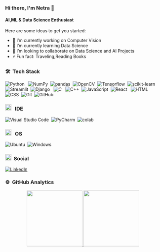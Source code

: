 ### Hi there, I'm Netra 👋

#### AI,ML & Data Science Enthusiast

<!--
**np-n/np-n** is a ✨ _special_ ✨ repository because its `README.md` (this file) appears on your GitHub profile.

- 🤔 I’m looking for help with ..
- 💬 Ask me about ...
- 📫 How to reach me: ...
- 😄 Pronouns: ...
-->
Here are some ideas to get you started:

- 🔭 I’m currently working on Computer Vision
- 🌱 I’m currently learning Data Science
- 👯 I’m looking to collaborate on Data Science and AI Projects
- ⚡ Fun fact: Traveling,Reading Books



### 🛠 &nbsp;Tech Stack

![Python](https://img.shields.io/badge/-Python-05122A?style=flat&logo=Python&logoColor=FFA518)&nbsp;&nbsp;
![NumPy](https://img.shields.io/badge/Numpy-05122A?style=flat&logo=numpy&logoColor=white)&nbsp;
![pandas](https://img.shields.io/badge/Pandas-05122A?style=flat&logo=pandas&logoColor=white)&nbsp;
![OpenCV](https://img.shields.io/badge/OpenCV-05122A?style=flat&logo=OpenCV&logoColor=white)&nbsp;
![Tensorflow](https://img.shields.io/badge/TensorFlow-05122A?style=flat&logo=TensorFlow&logoColor=white)&nbsp;
![scikit-learn](https://img.shields.io/badge/scikit_learn-05122A?style=flat&logo=scikit-learn&logoColor=white)&nbsp;
![Streamlit](https://img.shields.io/badge/Streamlit-05122A?style=flat&logo=Streamlit&logoColor=white)&nbsp;
![Django](https://img.shields.io/badge/-Django-05122A?style=flat&logo=django&logoColor=006400)&nbsp;&nbsp;
![C](https://img.shields.io/badge/-C-05122A?style=flat&logo=C&logoColor=A8B9CC)&nbsp;&nbsp;
![C++](https://img.shields.io/badge/-C++-05122A?style=flat&logo=C%2B%2B&logoColor=00599C)&nbsp;
![JavaScript](https://img.shields.io/badge/-JavaScript-05122A?style=flat&logo=javascript)&nbsp;
![React](https://img.shields.io/badge/-React-05122A?style=flat&logo=react&logoColor=A8B9CC)&nbsp;&nbsp;
![HTML](https://img.shields.io/badge/-HTML-05122A?style=flat&logo=HTML5)&nbsp;
![CSS](https://img.shields.io/badge/-CSS-05122A?style=flat&logo=CSS3&logoColor=1572B6)&nbsp;
![Git](https://img.shields.io/badge/-Git-05122A?style=flat&logo=git)&nbsp;
![GitHub](https://img.shields.io/badge/-GitHub-05122A?style=flat&logo=github)&nbsp;


### <img src="https://github.githubassets.com/images/icons/emoji/unicode/1f469-1f4bb.png" width="20px" height="20px"> &nbsp; IDE
![Visual Studio Code](https://img.shields.io/badge/-Visual%20Studio%20Code-05122A?style=flat&logo=visual-studio-code&logoColor=007ACC)&nbsp;
![PyCharm](https://img.shields.io/badge/PyCharm-05122A?&style=flat&logo=PyCharm&logoColor=white)&nbsp;
![colab](https://img.shields.io/badge/Colab-05122A?style=flat&logo=googlecolab&color=525252)


### <img src="https://github.githubassets.com/images/icons/emoji/unicode/1f4bb.png" width="20px" height="20px"> &nbsp; OS
![Ubuntu](https://img.shields.io/badge/Ubuntu-05122A?style=flat&logo=ubuntu&logoColor=white)&nbsp;
![Windows](https://img.shields.io/badge/Windows-05122A?style=flat&logo=windows&logoColor=white)&nbsp;

### <img src="https://github.githubassets.com/images/icons/emoji/unicode/1f468.png" width="20px" height="20px">&nbsp; Social
<a href="https://www.linkedin.com/in/np-n/">![LinkedIn](https://img.shields.io/badge/LinkedIn-05122A?style=flat&logo=linkedin&logoColor=white)</a>

### ⚙️ &nbsp;GitHub Analytics

<p align="center">
<a href="https://github.com/np-n">
  <img height="180em" src="https://github-readme-stats-eight-theta.vercel.app/api?username=np-n&show_icons=true&theme=algolia&include_all_commits=true&count_private=true"/>
  <img height="180em" src="https://github-readme-stats-eight-theta.vercel.app/api/top-langs/?username=np-n&layout=compact&langs_count=8&theme=highcontrast"/>
</a>
</p>
